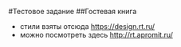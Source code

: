 #Тестовое задание
##Гостевая книга

- стили взяты отсюда https://design.rt.ru/
- можно посмотреть здесь http://rt.apromit.ru/